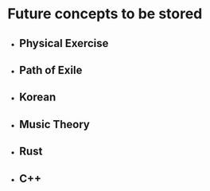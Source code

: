 # Future concepts to be stored
- ## Physical Exercise
- ## Path of Exile
- ## Korean
- ## Music Theory
- ## Rust
- ## C++